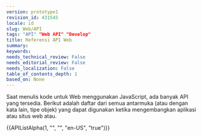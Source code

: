 ```yaml
---
version: prototype1
revision_id: 431545
locale: id
slug: Web/API
tags: "API" "Web API" "Develop"
title: Referensi API Web
summary: 
keywords: 
needs_technical_review: False
needs_editorial_review: False
needs_localization: False
table_of_contents_depth: 1
based_on: None
---
```

<p>Saat menulis kode untuk Web menggunakan JavaScript, ada banyak API yang tersedia. Berikut adalah daftar dari semua antarmuka (atau dengan kata lain, tipe objek) yang dapat digunakan ketika mengembangkan aplikasi atau situs web atau.</p>
<div>
  {{APIListAlpha(1, "", "", "en-US", "true")}}</div>


